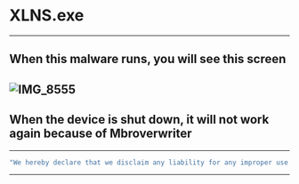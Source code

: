 # XLNS.exe
-----------
When this malware runs, you will see this screen
-------------------------------------------------
![IMG_8555](https://github.com/MasonGroup/XLNS/assets/95870255/21d58e66-e3fe-4cb6-b072-e9f031b8d576)
------------------------------------------------------------------------------------------------------
When the device is shut down, it will not work again because of Mbroverwriter
----------------------------------------------------------------------------
---
```sh
"We hereby declare that we disclaim any liability for any improper use of the software. Thank you for your understanding."
```
---

